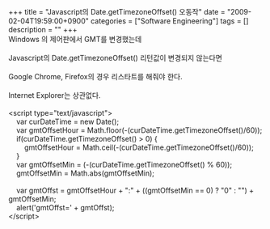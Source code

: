 +++
title = "Javascript의 Date.getTimezoneOffset() 오동작"
date = "2009-02-04T19:59:00+0900"
categories = ["Software Engineering"]
tags = []
description = ""
+++
<span class="copyright_entry" style="display:block;" title="Javascript의 Date.getTimezoneOffset() 오동작@@**@@http://shed.egloos.com/1867704"></span>Windows 의 제어판에서 GMT를 변경했는데
<br>
<br>Javascript의 Date.getTimezoneOffset() 리턴값이 변경되지 않는다면
<br>
<br>Google Chrome, Firefox의 경우 리스타트를 해줘야 한다.
<br>
<br>Internet Explorer는 상관없다.
<br>
<br>&lt;script type="text/javascript"&gt;
<br>&nbsp;&nbsp;&nbsp; var curDateTime = new Date();
<br>&nbsp;&nbsp;&nbsp; var gmtOffsetHour = Math.floor(-(curDateTime.getTimezoneOffset()/60));
<br>&nbsp;&nbsp;&nbsp; if(curDateTime.getTimezoneOffset() &gt; 0) {
<br>&nbsp;&nbsp;&nbsp; &nbsp;&nbsp;&nbsp; gmtOffsetHour = Math.ceil(-(curDateTime.getTimezoneOffset()/60));
<br>&nbsp;&nbsp;&nbsp; }
<br>&nbsp;&nbsp;&nbsp; var gmtOffsetMin = (-(curDateTime.getTimezoneOffset() % 60));
<br>&nbsp;&nbsp;&nbsp; gmtOffsetMin = Math.abs(gmtOffsetMin);
<br>&nbsp;&nbsp;&nbsp; 
<br>&nbsp;&nbsp;&nbsp; var gmtOffst = gmtOffsetHour + ":" + ((gmtOffsetMin == 0) ? "0" : "") + gmtOffsetMin;
<br>&nbsp;&nbsp;&nbsp; alert('gmtOffst=' + gmtOffst);
<br>&lt;/script&gt;
<br> 
<!--
       <rdf:RDF xmlns:rdf="http://www.w3.org/1999/02/22-rdf-syntax-ns#"
		    xmlns:dc="http://purl.org/dc/elements/1.1/"
		    xmlns:trackback="http://madskills.com/public/xml/rss/module/trackback/">
       <rdf:Description
	        rdf:about="http://shed.egloos.com/1867704"
	        dc:identifier="http://shed.egloos.com/1867704"
	        dc:title="Javascript의 Date.getTimezoneOffset() 오동작"
	        trackback:ping="http://shed.egloos.com/tb/1867704"/>
       </rdf:RDF>
       -->

<ul></ul>